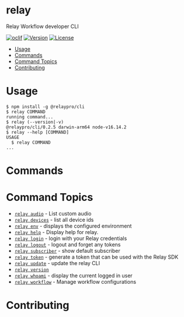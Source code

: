 relay
=====

Relay Workflow developer CLI

[![oclif](https://img.shields.io/badge/cli-oclif-brightgreen.svg)](https://oclif.io)
[![Version](https://img.shields.io/npm/v/@relaypro/cli)](https://www.npmjs.com/package/@relaypro/cli)
[![License](https://img.shields.io/npm/l/@relaypro/cli)](https://github.com/relaypro/relay-cli/blob/main/package.json)

<!-- toc -->
* [Usage](#usage)
* [Commands](#commands)
* [Command Topics](#command-topics)
* [Contributing](#contributing)
<!-- tocstop -->
# Usage
<!-- usage -->
```sh-session
$ npm install -g @relaypro/cli
$ relay COMMAND
running command...
$ relay (--version|-v)
@relaypro/cli/0.2.5 darwin-arm64 node-v16.14.2
$ relay --help [COMMAND]
USAGE
  $ relay COMMAND
...
```
<!-- usagestop -->
# Commands
<!-- commands -->
# Command Topics

* [`relay audio`](docs/audio.md) - List custom audio
* [`relay devices`](docs/devices.md) - list all device ids
* [`relay env`](docs/env.md) - displays the configured environment
* [`relay help`](docs/help.md) - Display help for relay.
* [`relay login`](docs/login.md) - login with your Relay credentials
* [`relay logout`](docs/logout.md) - logout and forget any tokens
* [`relay subscriber`](docs/subscriber.md) - show default subscriber
* [`relay token`](docs/token.md) - generate a token that can be used with the Relay SDK
* [`relay update`](docs/update.md) - update the relay CLI
* [`relay version`](docs/version.md)
* [`relay whoami`](docs/whoami.md) - display the current logged in user
* [`relay workflow`](docs/workflow.md) - Manage workflow configurations

<!-- commandsstop -->

<!-- contribution -->
# Contributing
<!-- contributionstop -->
